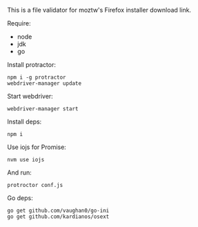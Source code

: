 This is a file validator for moztw's Firefox installer download link.

Require:

* node
* jdk
* go

Install protractor:

    npm i -g protractor
    webdriver-manager update

Start webdriver:

    webdriver-manager start

Install deps:

    npm i

Use iojs for Promise:

    nvm use iojs

And run:

    protroctor conf.js

Go deps:
   
    go get github.com/vaughan0/go-ini
    go get github.com/kardianos/osext

